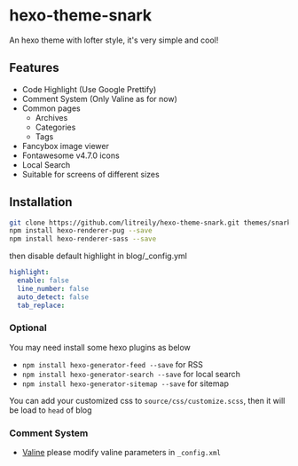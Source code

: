 # hexo-theme-snark

An hexo theme with lofter style, it's very simple and cool!

## Features

- Code Highlight (Use Google Prettify)
- Comment System (Only Valine as for now)
- Common pages
  - Archives
  - Categories
  - Tags
- Fancybox image viewer
- Fontawesome v4.7.0 icons
- Local Search
- Suitable for screens of different sizes

## Installation

``` sh
git clone https://github.com/litreily/hexo-theme-snark.git themes/snark
npm install hexo-renderer-pug --save
npm install hexo-renderer-sass --save
```

then disable default highlight in blog/_config.yml

``` yml
highlight:
  enable: false
  line_number: false
  auto_detect: false
  tab_replace:
```

### Optional

You may need install some hexo plugins as below

- `npm install hexo-generator-feed --save` for RSS
- `npm install hexo-generator-search --save` for local search
- `npm install hexo-generator-sitemap --save` for sitemap

You can add your customized css to `source/css/customize.scss`, then it will be load to `head` of blog

### Comment System

- [Valine](https://valine.js.org/) please modify valine parameters in `_config.xml`
